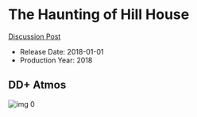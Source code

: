 # The Haunting of Hill House

[Discussion Post](https://www.avsforum.com/threads/bass-eq-for-filtered-movies.2995212/post-56963758)

* Release Date: 2018-01-01
* Production Year: 2018

## DD+ Atmos

![img 0](https://i.imgur.com/faB5NmI.jpg)

